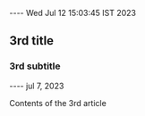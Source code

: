 ---- Wed Jul 12 15:03:45 IST 2023
## 3rd title

### 3rd subtitle

---- jul 7, 2023

Contents of the 3rd article